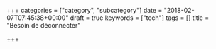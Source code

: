 +++
categories = ["category", "subcategory"]
date = "2018-02-07T07:45:38+00:00"
draft = true
keywords = ["tech"]
tags = []
title = "Besoin de déconnecter"

+++

<!--more-->

